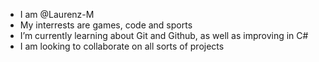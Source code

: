 - I am @Laurenz-M
- My interrests are games, code and sports
- I’m currently learning about Git and Github, as well as improving in C#
- I am looking to collaborate on all sorts of projects
